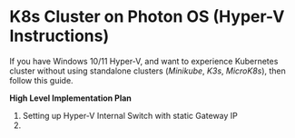 # K8s Cluster on Photon OS (Hyper-V Instructions)
If you have Windows 10/11 Hyper-V, and want to experience Kubernetes cluster without using standalone clusters (_Minikube_,  _K3s_,  _MicroK8s_), then follow this guide.
  
**High Level Implementation Plan**
1. Setting up Hyper-V Internal Switch with static Gateway IP
2.  

